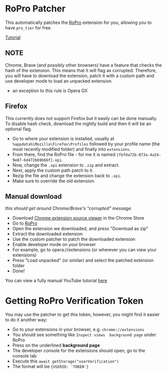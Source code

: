 # RoPro Patcher
This automatically patches the [RoPro](https://chrome.google.com/webstore/detail/ropro-enhance-your-roblox/adbacgifemdbhdkfppmeilbgppmhaobf?hl=en-GB) extension for you, allowing you to have `pro_tier` for free.

[Tutorial](https://youtu.be/REDZssklqwY)

## NOTE
Chrome, Brave (and possibly other browsers) have a feature that checks the hash of the extension. This means that it will flag as corrupted. Therefore, you will have to download the extension, patch it with a custom path and use developer mode to load an unpacked extension.

- an exception to this rule is Opera GX

## Firefox
This currently does not support Firefox but it easily can be done manually. To disable hash check, download the nightly build and then it will be an optional flag.

- Go to where your extension is installed, usually at `%appdata%\Mozilla\Firefox\Profiles` followed by your profile name (the most recently modified folder) and finally into `extensions`. 
- From there, find the RoPro file - for me it is named `{fbfda72b-073a-4a24-9e87-6d472b69b66f}.xpi`. 
- Now, change the `.xpi` extension to `.zip` and extract. 
- Next, apply the custom path patch to it. 
- Rezip the file and change the extension back to `.xpi`. 
- Make sure to override the old extension.

## Manual download
*this should get around Chrome/Brave's "corrupted" message*
- Download [Chrome extension source viewer](https://chrome.google.com/webstore/detail/chrome-extension-source-v/jifpbeccnghkjeaalbbjmodiffmgedin) in the Chrome Store
- Go to [RoPro](https://chrome.google.com/webstore/detail/ropro-enhance-your-roblox/adbacgifemdbhdkfppmeilbgppmhaobf?hl=en-GB)
- Open the extension we downloaded, and press "Download as zip"
- Extract the downloaded extension
- Use the custom patcher to patch the downloaded extension
- Enable developer mode on your browser
- For example, go to opera://extensions (or wherever you can view your extensions)
- Press "Load unpacked" (or similar) and select the patched extension folder
- Done!

You can view a fully manual YouTube tutorial [here](https://youtu.be/GHPSL0IMeww)

# Getting RoPro Verification Token
You may use the patcher to get this token, however, you might find it easier to do it another way:
- Go to your extensions in your browser, e.g. `chrome://extensions`
- You should see something like `Inspect views  background page` under RoPro
- Press on the underlined __background page__
- The developer console for the extensions should open, go to the console tab
- Execute this `await getStorage("userVerification")`
- The format will be `{USERID: 'TOKEN'}`
